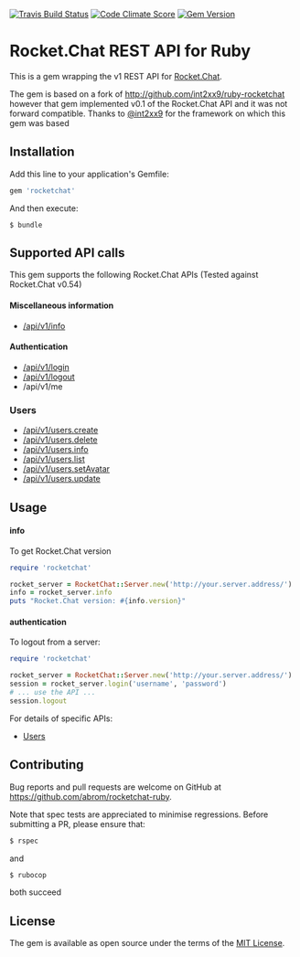 [![Travis Build Status](http://img.shields.io/travis/abrom/rocketchat-ruby.svg?style=flat)](https://travis-ci.org/abrom/rocketchat-ruby)
[![Code Climate Score](http://img.shields.io/codeclimate/github/abrom/rocketchat-ruby.svg?style=flat)](https://codeclimate.com/github/abrom/rocketchat-ruby)
[![Gem Version](http://img.shields.io/gem/v/rocketchat.svg?style=flat)](#)

# Rocket.Chat REST API for Ruby

This is a gem wrapping the v1 REST API for [Rocket.Chat](https://rocket.chat/).

The gem is based on a fork of http://github.com/int2xx9/ruby-rocketchat however that gem implemented v0.1
of the Rocket.Chat API and it was not forward compatible. Thanks to [@int2xx9](http://github.com/int2xx9) for the
framework on which this gem was based 

## Installation

Add this line to your application's Gemfile:

```ruby
gem 'rocketchat'
```

And then execute:

    $ bundle


## Supported API calls

This gem supports the following Rocket.Chat APIs (Tested against Rocket.Chat v0.54)

#### Miscellaneous information
* [/api/v1/info](#info)

#### Authentication
* [/api/v1/login](#authentication)
* [/api/v1/logout](#authentication)
* /api/v1/me

### Users
* [/api/v1/users.create](docs/users.md#userscreate)
* [/api/v1/users.delete](docs/users.md#usersdelete)
* [/api/v1/users.info](docs/users.md#usersinfo)
* [/api/v1/users.list](docs/users.md#userslist)
* [/api/v1/users.setAvatar](docs/users.md#userssetavatar)
* [/api/v1/users.update](docs/users.md#usersupdate)


## Usage

#### info
To get Rocket.Chat version

```ruby
require 'rocketchat'

rocket_server = RocketChat::Server.new('http://your.server.address/')
info = rocket_server.info
puts "Rocket.Chat version: #{info.version}"
```

#### authentication
To logout from a server:

```ruby
require 'rocketchat'

rocket_server = RocketChat::Server.new('http://your.server.address/')
session = rocket_server.login('username', 'password')
# ... use the API ...
session.logout
```


For details of specific APIs:

* [Users](docs/users.md)


## Contributing

Bug reports and pull requests are welcome on GitHub at https://github.com/abrom/rocketchat-ruby.

Note that spec tests are appreciated to minimise regressions. Before submitting a PR, please ensure that:
 
```bash
$ rspec
```
and

```bash
$ rubocop
```
both succeed 

## License

The gem is available as open source under the terms of the [MIT License](http://opensource.org/licenses/MIT).

